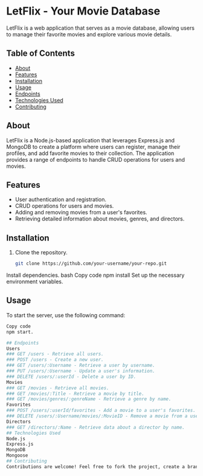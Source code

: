 # LetFlix - Your Movie Database

LetFlix is a web application that serves as a movie database, allowing users to manage their favorite movies and explore various movie details.

## Table of Contents

- [About](#about)
- [Features](#features)
- [Installation](#installation)
- [Usage](#usage)
- [Endpoints](#endpoints)
- [Technologies Used](#technologies-used)
- [Contributing](#contributing)


## About

LetFlix is a Node.js-based application that leverages Express.js and MongoDB to create a platform where users can register, manage their profiles, and add favorite movies to their collection. The application provides a range of endpoints to handle CRUD operations for users and movies.

## Features

- User authentication and registration.
- CRUD operations for users and movies.
- Adding and removing movies from a user's favorites.
- Retrieving detailed information about movies, genres, and directors.

## Installation

1. Clone the repository.
   ```bash
   git clone https://github.com/your-username/your-repo.git
Install dependencies.
bash
Copy code
npm install
Set up the necessary environment variables.
## Usage
To start the server, use the following command:

```bash
Copy code
npm start.

## Endpoints
Users
### GET /users - Retrieve all users.
### POST /users - Create a new user.
### GET /users/:Username - Retrieve a user by username.
### PUT /users/:Username - Update a user's information.
### DELETE /users/:userId - Delete a user by ID.
Movies
### GET /movies - Retrieve all movies.
### GET /movies/:Title - Retrieve a movie by title.
### GET /movies/genres/:genreName - Retrieve a genre by name.
Favorites
### POST /users/:userId/favorites - Add a movie to a user's favorites.
### DELETE /users/:Username/movies/:MovieID - Remove a movie from a user's favorites.
Directors
### GET /directors/:Name - Retrieve data about a director by name.
## Technologies Used
Node.js
Express.js
MongoDB
Mongoose
## Contributing
Contributions are welcome! Feel free to fork the project, create a branch, and submit pull requests.
